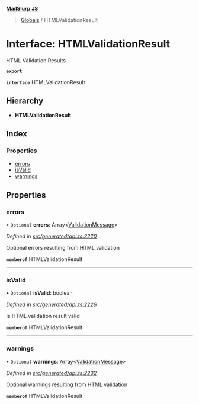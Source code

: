 **[MailSlurp JS](../README.md)**

> [Globals](../README.md) / HTMLValidationResult

# Interface: HTMLValidationResult

HTML Validation Results

**`export`** 

**`interface`** HTMLValidationResult

## Hierarchy

* **HTMLValidationResult**

## Index

### Properties

* [errors](htmlvalidationresult.md#errors)
* [isValid](htmlvalidationresult.md#isvalid)
* [warnings](htmlvalidationresult.md#warnings)

## Properties

### errors

• `Optional` **errors**: Array\<[ValidationMessage](validationmessage.md)>

*Defined in [src/generated/api.ts:2220](https://github.com/mailslurp/mailslurp-client/blob/24bff2e/src/generated/api.ts#L2220)*

Optional errors resulting from HTML validation

**`memberof`** HTMLValidationResult

___

### isValid

• `Optional` **isValid**: boolean

*Defined in [src/generated/api.ts:2226](https://github.com/mailslurp/mailslurp-client/blob/24bff2e/src/generated/api.ts#L2226)*

Is HTML validation result valid

**`memberof`** HTMLValidationResult

___

### warnings

• `Optional` **warnings**: Array\<[ValidationMessage](validationmessage.md)>

*Defined in [src/generated/api.ts:2232](https://github.com/mailslurp/mailslurp-client/blob/24bff2e/src/generated/api.ts#L2232)*

Optional warnings resulting from HTML validation

**`memberof`** HTMLValidationResult
